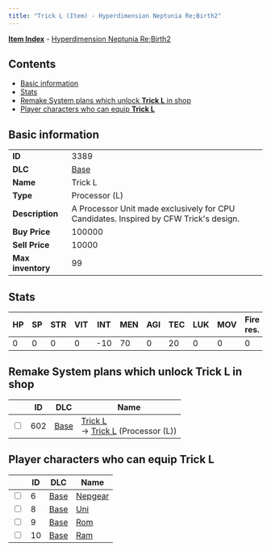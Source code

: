```yaml
---
title: "Trick L (Item) - Hyperdimension Neptunia Re;Birth2"
---
```


[**Item Index**](/neptunia/rb2/item/index.html) - [Hyperdimension Neptunia Re;Birth2](/neptunia/rb2)

## Contents

- [Basic information](#basic-information)
- [Stats](#stats)
- [Remake System plans which unlock **Trick L** in shop](#remake-system-plans-which-unlock-trick-l-in-shop)
- [Player characters who can equip **Trick L**](#player-characters-who-can-equip-trick-l)

## Basic information

|   |   |
| -- | -- |
| **ID** | 3389 |
| **DLC** | [Base](/neptunia/rb2/dlc/0-base.html) |
| **Name** | Trick L |
| **Type** | Processor (L) |
| **Description** | A Processor Unit made exclusively for CPU Candidates. Inspired by CFW Trick's design. |
| **Buy Price** | 100000 |
| **Sell Price** | 10000 |
| **Max inventory** | 99 |

## Stats

| HP | SP | STR | VIT | INT | MEN | AGI | TEC | LUK | MOV | Fire res. | Ice res. | Wind res. | Lightning res. |
| -- | -- | --- | --- | --- | --- | --- | --- | --- | --- | --------- | -------- | --------- | -------------- |
| 0 | 0 | 0 | 0 | -10 | 70 | 0 | 20 | 0 | 0 | 0 | 0 | 0 | 0 |

## Remake System plans which unlock **Trick L** in shop

|    | ID | DLC | Name |
| -- | -- | --- | ---- |
| <input type="checkbox" id="rb2-remake-0-602" class="trackbox" /> | 602 | [Base](/neptunia/rb2/dlc/0-base.html) | [Trick L](/neptunia/rb2/remake/0-602-trick-l.html)<br />→ [Trick L](/neptunia/rb2/item/0-3389-trick-l.html) (Processor (L)) |

## Player characters who can equip **Trick L**

|    | ID | DLC | Name |
| -- | -- | --- | ---- |
| <input type="checkbox" id="rb2-player-0-6" class="trackbox" /> | 6 | [Base](/neptunia/rb2/dlc/0-base.html) | [Nepgear](/neptunia/rb2/player/0-6-nepgear.html) |
| <input type="checkbox" id="rb2-player-0-8" class="trackbox" /> | 8 | [Base](/neptunia/rb2/dlc/0-base.html) | [Uni](/neptunia/rb2/player/0-8-uni.html) |
| <input type="checkbox" id="rb2-player-0-9" class="trackbox" /> | 9 | [Base](/neptunia/rb2/dlc/0-base.html) | [Rom](/neptunia/rb2/player/0-9-rom.html) |
| <input type="checkbox" id="rb2-player-0-10" class="trackbox" /> | 10 | [Base](/neptunia/rb2/dlc/0-base.html) | [Ram](/neptunia/rb2/player/0-10-ram.html) |